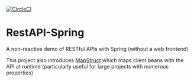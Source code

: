 [![CircleCI](https://circleci.com/gh/jfspps/RestAPI-Spring.svg?style=svg)](https://circleci.com/gh/jfspps/RestAPI-Spring)

# RestAPI-Spring

A non-reactive demo of RESTful APIs with Spring (without a web frontend)

This project also introduces [MapStruct](https://mapstruct.org/) which maps client beans with the API at runtime (particularly useful for large projects with numerous properties)